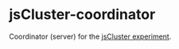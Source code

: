 # jsCluster-coordinator
Coordinator (server) for the [jsCluster experiment](https://github.com/tehwalris/jsCluster).
